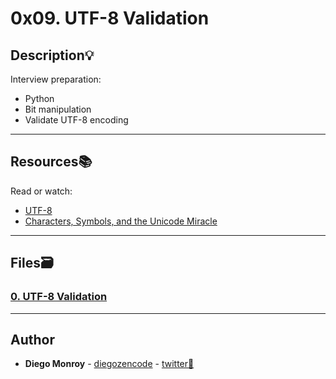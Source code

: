# 0x09. UTF-8 Validation

## Description:bulb:
Interview preparation:

* Python
* Bit manipulation
* Validate UTF-8 encoding

---

## Resources:books:
Read or watch:
* [UTF-8](https://intranet.hbtn.io/rltoken/qVyzvKu0K89D0Aiz2Ssvgw)
* [Characters, Symbols, and the Unicode Miracle](https://intranet.hbtn.io/rltoken/fZDmbf_oigBn5Ziy7ai0pg)

---

## Files:card_file_box:
### [0. UTF-8 Validation](./0-validate_utf8.py)

---

## Author
* **Diego Monroy** - [diegozencode](https://github.com/diegozencode) - [twitter:speech_balloon:](https://twitter.com/diegozencode)